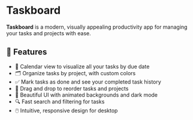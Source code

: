 # Taskboard

**Taskboard** is a modern, visually appealing productivity app for managing your tasks and projects with ease.

## 🚀 Features

- 📅 Calendar view to visualize all your tasks by due date
- 🗂️ Organize tasks by project, with custom colors
- ✅ Mark tasks as done and see your completed task history
- 🔄 Drag and drop to reorder tasks and projects
- 🎨 Beautiful UI with animated backgrounds and dark mode
- 🔍 Fast search and filtering for tasks
- 🖱️ Intuitive, responsive design for desktop
